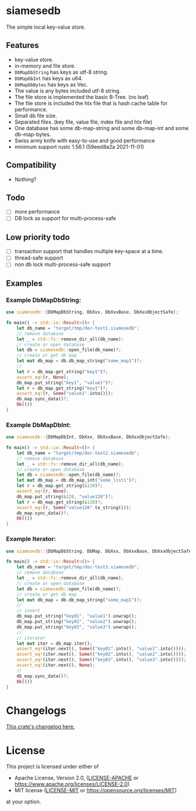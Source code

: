 # siamesedb

The simple local key-value store.

## Features

- key-value store.
- in-memory and file store.
- `DbMapDbString` has keys as utf-8 string.
- `DbMapDbInt` has keys as u64.
- `DbMapDbBytes` has keys as Vec<u8>.
- The value is any bytes included utf-8 string.
- The file store is implemented the basic B-Tree. (no leaf)
- The file store is included the htx file that is hash cache table for performance.
- Small db file size.
- Separated files. (key file, value file, index file and htx file)
- One database has some db-map-string and some db-map-int and some db-map-bytes.
- Swiss army knife with easy-to-use and good performance
- minimum support rustc 1.56.1 (59eed8a2a 2021-11-01)

## Compatibility

- Nothing?

## Todo

- [ ] more performance
- [ ] DB lock as support for multi-process-safe

## Low priority todo

- [ ] transaction support that handles multiple key-space at a time.
- [ ] thread-safe support
- [ ] non db lock multi-process-safe support

## Examples

### Example DbMapDbString:

```rust
use siamesedb::{DbMapDbString, DbXxx, DbXxxBase, DbXxxObjectSafe};

fn main() -> std::io::Result<()> {
    let db_name = "target/tmp/doc-test1.siamesedb";
    // remove database
    let _ = std::fs::remove_dir_all(db_name);
    // create or open database
    let db = siamesedb::open_file(db_name)?;
    // create or get db map
    let mut db_map = db.db_map_string("some_map1")?;
    //
    let r = db_map.get_string("key1")?;
    assert_eq!(r, None);
    db_map.put_string("key1", "value1")?;
    let r = db_map.get_string("key1")?;
    assert_eq!(r, Some("value1".into()));
    db_map.sync_data()?;
    Ok(())
}
```

### Example DbMapDbInt:

```rust
use siamesedb::{DbMapDbInt, DbXxx, DbXxxBase, DbXxxObjectSafe};

fn main() -> std::io::Result<()> {
    let db_name = "target/tmp/doc-test2.siamesedb";
    // remove database
    let _ = std::fs::remove_dir_all(db_name);
    // create or open database
    let db = siamesedb::open_file(db_name)?;
    let mut db_map = db.db_map_int("some_list1")?;
    let r = db_map.get_string(&120)?;
    assert_eq!(r, None);
    db_map.put_string(&120, "value120")?;
    let r = db_map.get_string(&120)?;
    assert_eq!(r, Some("value120".to_string()));
    db_map.sync_data()?;
    Ok(())
}
```

### Example Iterator:

```rust
use siamesedb::{DbMapDbString, DbMap, DbXxx, DbXxxBase, DbXxxObjectSafe};

fn main() -> std::io::Result<()> {
    let db_name = "target/tmp/doc-test3.siamesedb";
    // remove database
    let _ = std::fs::remove_dir_all(db_name);
    // create or open database
    let db = siamesedb::open_file(db_name)?;
    // create or get db map
    let mut db_map = db.db_map_string("some_map1")?;
    //
    // insert
    db_map.put_string("key01", "value1").unwrap();
    db_map.put_string("key02", "value2").unwrap();
    db_map.put_string("key03", "value3").unwrap();
    //
    // iterator
    let mut iter = db_map.iter();
    assert_eq!(iter.next(), Some(("key01".into(), "value1".into())));
    assert_eq!(iter.next(), Some(("key02".into(), "value2".into())));
    assert_eq!(iter.next(), Some(("key03".into(), "value3".into())));
    assert_eq!(iter.next(), None);
    //
    db_map.sync_data()?;
    Ok(())
}
```

# Changelogs

[This crate's changelog here.](https://github.com/aki-akaguma/siamesedb/blob/main/CHANGELOG.md)

# License

This project is licensed under either of

 * Apache License, Version 2.0, ([LICENSE-APACHE](LICENSE-APACHE) or
   https://www.apache.org/licenses/LICENSE-2.0)
 * MIT license ([LICENSE-MIT](LICENSE-MIT) or
   https://opensource.org/licenses/MIT)

at your option.
